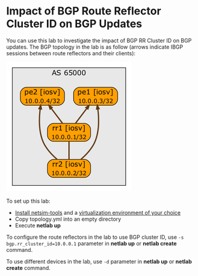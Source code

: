 # Impact of BGP Route Reflector Cluster ID on BGP Updates

You can use this lab to investigate the impact of BGP RR Cluster ID on BGP updates. The BGP topology in the lab is as follow (arrows indicate IBGP sessions between route reflectors and their clients):

![BGP topology](bgp.png)

To set up this lab:

* [Install netsim-tools](https://netsim-tools.readthedocs.io/en/latest/install.html) and a [virtualization environment of your choice](https://netsim-tools.readthedocs.io/en/latest/install.html#building-the-lab-environment)
* Copy topology.yml into an empty directory
* Execute **netlab up**

To configure the route reflectors in the lab to use BGP cluster ID, use `-s bgp.rr_cluster_id=10.0.0.1` parameter in **netlab up** or **netlab create** command.

To use different devices in the lab, use `-d` parameter in **netlab up** or **netlab create** command.
